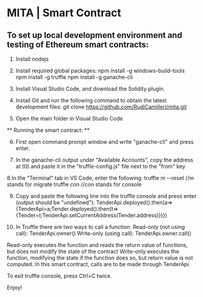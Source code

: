 # MITA | Smart Contract

## To set up local development environment and testing of Ethereum smart contracts:

1. Install nodejs

2. Install required global packages:
	npm install -g windows-build-tools
	npm install -g truffle
	npm install -g ganache-cli

3. Install Visual Studio Code, and download the Solidity plugin.

4. Install Git and run the following command to obtain the latest development files:
    git clone https://github.com/RudiCamilleri/mita.git

5. Open the main folder in Visual Studio Code

** Running the smart contract: **

6. First open command prompt window and write "ganache-cli" and press enter.

7. In the ganache-cli output under "Available Accounts", copy the address at (0) and paste it
   in the "truffle-config.js" file next to the "from" key

8.In the "Terminal" tab in VS Code, enter the following:
	truffle m --reset      //m stands for migrate
	truffle con            //con stands for console

9. Copy and paste the following line into the truffle console and press enter (output should be "undefined"):
TenderApi.deployed().then(a=>{TenderApi=a;Tender.deployed().then(t=>{Tender=t;TenderApi.setCurrentAddress(Tender.address)})})

10. In Truffle there are two ways to call a function:
	Read-only (not using call): TenderApi.owner()
	Write-only (using call):    TenderApi.owner.call()

Read-only executes the function and reads the return value of functions, but does not modify the state of the contract
Write-only executes the function, modifying the state if the function does so,
but return value is not computed. In this smart contract, calls are to be made through TenderApi.

To exit truffle console, press Ctrl+C twice.

Enjoy!
